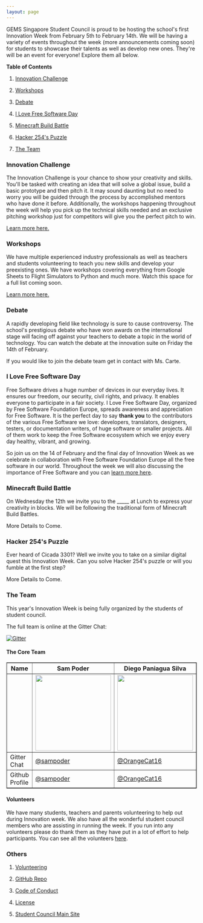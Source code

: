 ```yaml
---
layout: page
---
```


GEMS Singapore Student Council is proud to be hosting the school's first Innovation Week from February 5th to February 14th. We will be having a variety of events throughout the week (more announcements coming soon) for students to showcase their talents as well as develop new ones. They're will be an event for everyone! Explore them all below.

**Table of Contents**

1. [Innovation Challenge](#innovation-challenge)

2. [Workshops](#workshops)

3. [Debate](#debate)

4. [I Love Free Software Day](#i-love-free-software-day)

5. [Minecraft Build Battle](#minecraft-build-battle)

6. [Hacker 254's Puzzle](#hacker-254s-puzzle)

7. [The Team](#the-team)

### Innovation Challenge

The Innovation Challenge is your chance to show your creativity and skills. You'll be tasked with creating an idea that will solve a global issue, build a basic prototype and then pitch it. It may sound daunting but no need to worry you will be guided through the process by accomplished mentors who have done it before. Additionally, the workshops happening throughout the week will help you pick up the technical skills needed and an exclusive pitching workshop just for competitors will give you the perfect pitch to win.

[Learn more here.](innov-challenge)

### Workshops

We have multiple experienced industry professionals as well as teachers and students volunteering to teach you new skills and develop your preexisting ones. We have workshops covering everything from Google Sheets to Flight Simulators to Python and much more. Watch this space for a full list coming soon.

[Learn more here.](workshops)

### Debate

A rapidly developing field like technology is sure to cause controversy. The school's prestigious debate who have won awards on the international stage will facing off against your teachers to debate a topic in the world of technology. You can watch the debate at the innovation suite on Friday the 14th of February. 

If you would like to join the debate team get in contact with Ms. Carte. 

### I Love Free Software Day

Free Software drives a huge number of devices in our everyday lives. It ensures our freedom, our security, civil rights, and privacy. It enables everyone to participate in a fair society. I Love Free Software Day, organized by Free Software Foundation Europe, spreads awareness and appreciation for Free Software. It is the perfect day to say **thank you** to the contributors of the various Free Software we love: developers, translators, designers, testers, or documentation writers, of huge software or smaller projects. All of them work to keep the Free Software ecosystem which we enjoy every day healthy, vibrant, and growing.

So join us on the 14 of February and the final day of Innovation Week as we celebrate in collaboration with Free Software Foundation Europe all the free software in our world. Throughout the week we will also discussing the importance of Free Software and you can [learn more here](https://fsfe.org/campaigns/ilovefs/index.en.html).

### Minecraft Build Battle

On Wednesday the 12th we invite you to the _____ at Lunch to express your creativity in blocks. We will be following the traditional form of Minecraft Build Battles.

More Details to Come.

### Hacker 254's Puzzle

Ever heard of Cicada 3301? Well we invite you to take on a similar digital quest this Innovation Week. Can you solve Hacker 254's puzzle or will you fumble at the first step?

More Details to Come.

### The Team

This year's Innovation Week is being fully organized by the students of student council.

The full team is online at the Gitter Chat:

[![Gitter](https://img.shields.io/badge/Chat%20On-Gitter-red)](https://gitter.im/gems-innovation-week/community?utm_source=badge&utm_medium=badge&utm_campaign=pr-badge)

#### **The Core Team**

<table border="1" cellpadding="100">
  <thead>
    <tr>
      <th>Name</th>
      <th>Sam Poder</th>
      <th>Diego Paniagua Silva</th>
      <th>Anjali Grillo</th>
    </tr>
  </thead>
  <tbody>
    <tr>
      <td>&nbsp;</td>
      <td><img src="https://avatars3.githubusercontent.com/u/39828164?s=460&amp;v=4" width="200"></td>
      <td><img src="https://gemssingaporestudentcouncil.github.io/assets/img/diego.jpg" width="200"></td>
      <td><img src="https://gemssingaporestudentcouncil.github.io/assets/img/anjali.png" width="200"></td>
    </tr>
    <tr>
      <td>Gitter Chat</td>
      <td><a href="https://gitter.im/sampoder">@sampoder</a></td>
      <td><a href="https://gitter.im/OrangeCat16">@OrangeCat16</a></td>
      <td><a href="https://gitter.im/anjaligrillo">@anjaligrillo</a></td>
    </tr>
    <tr>
      <td>Github Profile</td>
      <td><a href="https://github.com/sampoder">@sampoder</a></td>
      <td><a href="https://github.com/OrangeCat16">@OrangeCat16</a></td>
      <td><a href="https://github.com/anjaligrillo">@anjaligrillo</a></td>
    </tr>
  </tbody>
</table>

#### **Volunteers**

We have many students, teachers and parents volunteering to help out during Innovation week. We also have all the wonderful student council members who are assisting in running the week. If you run into any volunteers please do thank them as they have put in a lot of effort to help participants. You can see all the volunteers [here](https://github.com/gemssingaporestudentcouncil/innovationweek2020/blob/master/CONTRIBUTERS.md).

### Others

1. [Volunteering](volunteering)

2. [GitHub Repo](https://github.com/gemssingaporestudentcouncil/innovationweek2020)

3. [Code of Conduct](https://github.com/gemssingaporestudentcouncil/innovationweek2020/blob/master/CODE_OF_CONDUCT.md)

4. [License](https://github.com/gemssingaporestudentcouncil/innovationweek2020/blob/master/LICENSE)

5. [Student Council Main Site](https://gemssingaporestudentcouncil.github.io)



  

